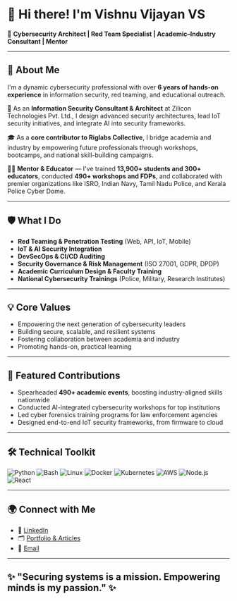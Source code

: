 # 👋 Hi there! I'm Vishnu Vijayan VS

🌟 **Cybersecurity Architect | Red Team Specialist | Academic–Industry Consultant | Mentor**

---

## 🚀 About Me

I'm a dynamic cybersecurity professional with over **6 years of hands-on experience** in information security, red teaming, and educational outreach.  

🔐 As an **Information Security Consultant & Architect** at Zilicon Technologies Pvt. Ltd., I design advanced security architectures, lead IoT security initiatives, and integrate AI into security frameworks.  

🎓 As a **core contributor to Riglabs Collective**, I bridge academia and industry by empowering future professionals through workshops, bootcamps, and national skill-building campaigns.  

👨‍🏫 **Mentor & Educator** — I've trained **13,900+ students and 300+ educators**, conducted **490+ workshops and FDPs**, and collaborated with premier organizations like ISRO, Indian Navy, Tamil Nadu Police, and Kerala Police Cyber Dome.

---

## 🛡️ What I Do

- **Red Teaming & Penetration Testing** (Web, API, IoT, Mobile)
- **IoT & AI Security Integration**
- **DevSecOps & CI/CD Auditing**
- **Security Governance & Risk Management** (ISO 27001, GDPR, DPDP)
- **Academic Curriculum Design & Faculty Training**
- **National Cybersecurity Trainings** (Police, Military, Research Institutes)

---

## 💡 Core Values

- Empowering the next generation of cybersecurity leaders
- Building secure, scalable, and resilient systems
- Fostering collaboration between academia and industry
- Promoting hands-on, practical learning

---

## 🎤 Featured Contributions

- Spearheaded **490+ academic events**, boosting industry-aligned skills nationwide
- Conducted AI-integrated cybersecurity workshops for top institutions
- Led cyber forensics training programs for law enforcement agencies
- Designed end-to-end IoT security frameworks, from firmware to cloud

---

## 🛠️ Technical Toolkit

![Python](https://img.shields.io/badge/Python-3776AB?style=flat&logo=python&logoColor=white)
![Bash](https://img.shields.io/badge/Bash-121011?style=flat&logo=gnu-bash&logoColor=white)
![Linux](https://img.shields.io/badge/Linux-FCC624?style=flat&logo=linux&logoColor=black)
![Docker](https://img.shields.io/badge/Docker-2496ED?style=flat&logo=docker&logoColor=white)
![Kubernetes](https://img.shields.io/badge/Kubernetes-326CE5?style=flat&logo=kubernetes&logoColor=white)
![AWS](https://img.shields.io/badge/AWS-232F3E?style=flat&logo=amazon-aws&logoColor=white)
![Node.js](https://img.shields.io/badge/Node.js-339933?style=flat&logo=nodedotjs&logoColor=white)
![React](https://img.shields.io/badge/React-20232A?style=flat&logo=react&logoColor=61DAFB)

---

## 🌍 Connect with Me

- 🔗 [LinkedIn](https://www.linkedin.com/in/vishnu-vijayan-vs)
- 🗂️ [Portfolio & Articles](https://vishnu-the-cyber-mentor.vercel.app) <!-- replace with your actual portfolio URL -->
- 📧 [Email](mailto:vishnuxrobot@gmail.com) <!-- replace with your actual email -->

---

## ✨ "Securing systems is a mission. Empowering minds is my passion." ✨

